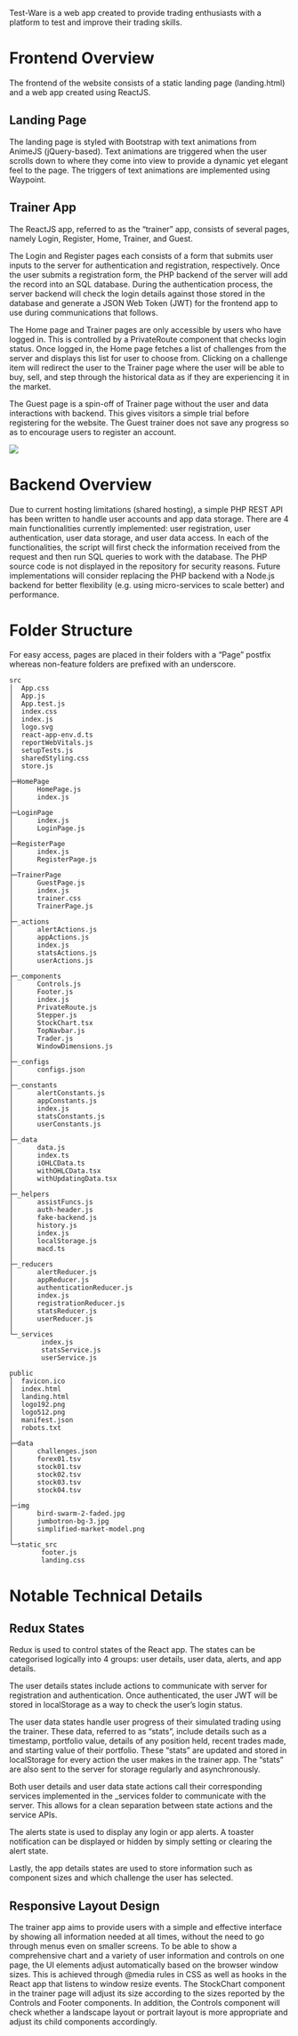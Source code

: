 Test-Ware is a web app created to provide trading enthusiasts with a platform to test and improve their trading skills.

# Frontend Overview
The frontend of the website consists of a static landing page (landing.html) and a web app created using ReactJS.

## Landing Page
The landing page is styled with Bootstrap with text animations from AnimeJS (jQuery-based). Text animations are triggered when the user scrolls down to where they come into view to provide a dynamic yet elegant feel to the page. The triggers of text animations are implemented using Waypoint.

## Trainer App
The ReactJS app, referred to as the “trainer” app, consists of several pages, namely Login, Register, Home, Trainer, and Guest. 

The Login and Register pages each consists of a form that submits user inputs to the server for authentication and registration, respectively. Once the user submits a registration form, the PHP backend of the server will add the record into an SQL database. During the authentication process, the server backend will check the login details against those stored in the database and generate a JSON Web Token (JWT) for the frontend app to use during communications that follows.

The Home page and Trainer pages are only accessible by users who have logged in. This is controlled by a PrivateRoute component that checks login status. Once logged in, the Home page fetches a list of challenges from the server and displays this list for user to choose from. Clicking on a challenge item will redirect the user to the Trainer page where the user will be able to buy, sell, and step through the historical data as if they are experiencing it in the market.

The Guest page is a spin-off of Trainer page without the user and data interactions with backend. This gives visitors a simple trial before registering for the website. The Guest trainer does not save any progress so as to encourage users to register an account.

![](public/img/sample.jpg)

# Backend Overview
Due to current hosting limitations (shared hosting), a simple PHP REST API has been written to handle user accounts and app data storage. There are 4 main functionalities currently implemented: user registration, user authentication, user data storage, and user data access. In each of the functionalities, the script will first check the information received from the request and then run SQL queries to work with the database. The PHP source code is not displayed in the repository for security reasons.
Future implementations will consider replacing the PHP backend with a Node.js backend for better flexibility (e.g. using micro-services to scale better) and performance.

# Folder Structure
For easy access, pages are placed in their folders with a “Page” postfix whereas non-feature folders are prefixed with an underscore.
```
src
│  App.css
│  App.js
│  App.test.js
│  index.css
│  index.js
│  logo.svg
│  react-app-env.d.ts
│  reportWebVitals.js
│  setupTests.js
│  sharedStyling.css
│  store.js
│
├─HomePage
│      HomePage.js
│      index.js
│
├─LoginPage
│      index.js
│      LoginPage.js
│
├─RegisterPage
│      index.js
│      RegisterPage.js
│
├─TrainerPage
│      GuestPage.js
│      index.js
│      trainer.css
│      TrainerPage.js
│
├─_actions
│      alertActions.js
│      appActions.js
│      index.js
│      statsActions.js
│      userActions.js
│
├─_components
│      Controls.js
│      Footer.js
│      index.js
│      PrivateRoute.js
│      Stepper.js
│      StockChart.tsx
│      TopNavbar.js
│      Trader.js
│      WindowDimensions.js
│
├─_configs
│      configs.json
│
├─_constants
│      alertConstants.js
│      appConstants.js
│      index.js
│      statsConstants.js
│      userConstants.js
│
├─_data
│      data.js
│      index.ts
│      iOHLCData.ts
│      withOHLCData.tsx
│      withUpdatingData.tsx
│
├─_helpers
│      assistFuncs.js
│      auth-header.js
│      fake-backend.js
│      history.js
│      index.js
│      localStorage.js
│      macd.ts
│
├─_reducers
│      alertReducer.js
│      appReducer.js
│      authenticationReducer.js
│      index.js
│      registrationReducer.js
│      statsReducer.js
│      userReducer.js
│
└─_services
        index.js
        statsService.js
        userService.js

public
│  favicon.ico
│  index.html
│  landing.html
│  logo192.png
│  logo512.png
│  manifest.json
│  robots.txt
│
├─data
│      challenges.json
│      forex01.tsv
│      stock01.tsv
│      stock02.tsv
│      stock03.tsv
│      stock04.tsv
│
├─img
│      bird-swarm-2-faded.jpg
│      jumbotron-bg-3.jpg
│      simplified-market-model.png
│
└─static_src
        footer.js
        landing.css
```

# Notable Technical Details
## Redux States
Redux is used to control states of the React app. The states can be categorised logically into 4 groups: user details, user data, alerts, and app details. 

The user details states include actions to communicate with server for registration and authentication. Once authenticated, the user JWT will be stored in localStorage as a way to check the user’s login status.

The user data states handle user progress of their simulated trading using the trainer. These data, referred to as “stats”, include details such as a timestamp, portfolio value, details of any position held, recent trades made, and starting value of their portfolio. These “stats” are updated and stored in localStorage for every action the user makes in the trainer app. The “stats” are also sent to the server for storage regularly and asynchronously.

Both user details and user data state actions call their corresponding services implemented in the _services folder to communicate with the server. This allows for a clean separation between state actions and the service APIs.

The alerts state is used to display any login or app alerts. A toaster notification can be displayed or hidden by simply setting or clearing the alert state.

Lastly, the app details states are used to store information such as component sizes and which challenge the user has selected.

## Responsive Layout Design
The trainer app aims to provide users with a simple and effective interface by showing all information needed at all times, without the need to go through menus even on smaller screens. To be able to show a comprehensive chart and a variety of user information and controls on one page, the UI elements adjust automatically based on the browser window sizes. This is achieved through @media rules in CSS as well as hooks in the React app that listens to window resize events. The StockChart component in the trainer page will adjust its size according to the sizes reported by the Controls and Footer components. In addition, the Controls component will check whether a landscape layout or portrait layout is more appropriate and adjust its child components accordingly.

